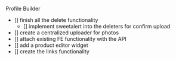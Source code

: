 Profile Builder
- [] finish all the delete functionality
  - [] implement sweetalert into the deleters for confirm upload
- [] create a centralized uploader for photos
- [] attach existing FE functionality with the API
- [] add a product editor widget
- [] create the links functionality
